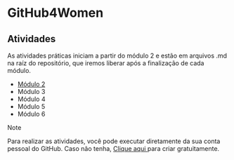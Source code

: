 # GitHub4Women

## Atividades

As atividades práticas iniciam a partir do módulo 2 e estão em arquivos .md na raíz do repositório, que iremos liberar após a finalização de cada módulo.

 - [Módulo 2](https://github.com/GH4WOMEN/GHBox/blob/main/AtividadeM2.md)
 - Módulo 3
 - Módulo 4
 - Módulo 5
 - Módulo 6

> [!NOTE]
Para realizar as atividades, você pode executar diretamente da sua conta pessoal do GitHub. Caso não tenha, [Clique aqui ](http://github.com/signup?ref_cta=Sign+up&ref_loc=header+logged+out&ref_page=%2F&source=header-home) para criar gratuitamente.




